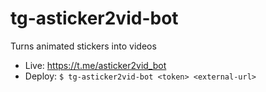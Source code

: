 # tg-asticker2vid-bot

Turns animated stickers into videos

 - Live: https://t.me/asticker2vid_bot
 - Deploy: `$ tg-asticker2vid-bot <token> <external-url>`
